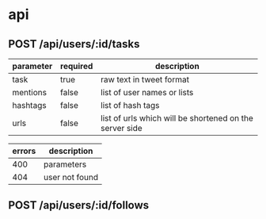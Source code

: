 # api


## POST /api/users/:id/tasks

parameter | required |description
--- | --- | ---
task | true | raw text in tweet format
mentions | false | list of user names or lists
hashtags | false | list of hash tags
urls | false | list of urls which will be shortened on the server side 

errors | description
--- | ---
400 | parameters
404 | user not found

## POST /api/users/:id/follows

##

